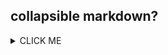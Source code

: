 ## collapsible markdown?

<details>
<summary>CLICK ME</summary>

**<summary>标签与正文间一定要空一行！！！**
</details>
